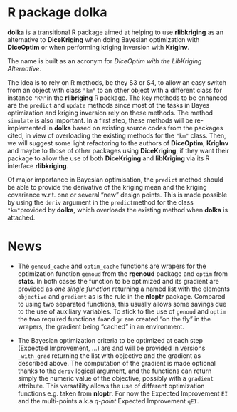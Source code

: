 
<!-- README.md is generated from README.Rmd. Please edit that file -->

# R package dolka

**dolka** is a transitional R package aimed at helping to use
**rlibkriging** as an alternative to **DiceKriging** when doing Bayesian
optimization with **DiceOptim** or when performing kriging inversion
with **KrigInv**.

The name is built as an acronym for *DiceOptim with the LibKriging
Alternative*.

The idea is to rely on R methods, be they S3 or S4, to allow an easy
switch from an object with class `"km"` to an other object with a
different class for instance `"KM"`in the **rlibriging** R package. The
key methods to be enhanced are the `predict` and `update` methods since
most of the tasks in Bayes optimization and kriging inversion rely on
these methods. The method `simulate` is also important. In a first step,
these methods will be re-implemented in **dolka** based on existing
source codes from the packages cited, in view of overloading the
existing methods for the `"km"` class. Then, we will suggest some light
refactoring to the authors of **DiceOptim**, **KrigInv** and maybe to
those of other packages using **DiceKriging**, if they want their
package to allow the use of both **DiceKriging** and **libKriging** via
its R interface **rlibkriging**.

Of major importance in Bayesian optimisation, the `predict` method
should be able to provide the derivative of the kriging mean and the
kriging covariance w.r.t. one or several “new” design points. This is
made possible by using the `deriv` argument in the `predict`method for
the class `"km"`provided by **dolka**, which overloads the existing
method when **dolka** is attached.

# News

-   The `genoud_cache` and `optim_cache` functions are wrapers for the
    optimization function `genoud` from the **rgenoud** package and
    `optim` from **stats**. In both cases the function to be optimized
    and its gradient are provided as *one single function* returning a
    named list with the elements `objective` and `gradient` as is the
    rule in the **nloptr** package. Compared to using two separated
    functions, this usually allows some savings due to the use of
    auxiliary variables. To stick to the use of `genoud` and `optim` the
    two required functions `fn`and `gr` are created “on the fly” in the
    wrapers, the gradient being “cached” in an environment.

-   The Bayesian optimization criteria to be optimized at each step
    (Expected Improvement, …) are and will be provided in versions
    `_with_grad` returning the list with objective and the gradient as
    described above. The computation of the gradient is made optional
    thanks to the `deriv` logical argument, and the functions can return
    simply the numeric value of the objective, possibly with a
    `gradient` attribute. This versatility allows the use of different
    optimization functions e.g. taken from **nloptr**. For now the
    Expected Improvement `EI` and the multi-points a.k.a *q-point*
    Expected Improvement `qEI`.
